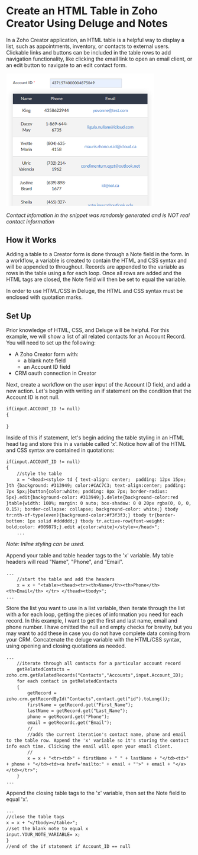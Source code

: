 # Create an HTML Table in Zoho Creator Using Deluge and Notes

In a Zoho Creator application, an HTML table is a helpful way to display a list, such as appointments, inventory, or contacts to external users. Clickable links and buttons can be included in the table rows to add navigation functionality, like clicking the email link to open an email client, or an edit button to navigate to an edit contact form.


<img src="html_table.png" width="400">
<p><em>Contact infomation in the snippet was randomly generated and is NOT real contact information</em></p>

## How it Works
Adding a table to a Creator form is done through a Note field in the form. In a workflow, a variable is created to contain the HTML and CSS syntax and will be appended to throughout. Records are appended to the variable as rows in the table using a for each loop. Once all rows are added and the HTML tags are closed, the Note field will then be set to equal the variable. 

In order to use HTML/CSS in Deluge, the HTML and CSS syntax must be enclosed with quotation marks. 


## Set Up
Prior knowledge of HTML, CSS, and Deluge will be helpful. For this example, we will show a list of all related contacts for an Account Record.
You will need to set up the following:

* A Zoho Creator form with:
  * a blank note field
  * an Account ID field
* CRM oauth connection in Creator 

Next, create a workflow on the user input of the Account ID field, and add a new action. Let's begin with writing an if statement on the condition that the Account ID is not null.


```
if(input.ACCOUNT_ID != null)
{

}

```

Inside of this if statement, let's begin adding the table styling in an HTML head tag and store this in a variable called 'x'. Notice how all of the HTML and CSS syntax are contained in quotations:

```
if(input.ACCOUNT_ID != null)
{
	//style the table
	x = "<head><style> td { text-align: center;  padding: 12px 15px; }th {background: #313949; color:#CAC7C3; text-align:center; padding: 7px 5px;}button{color:white; padding: 8px 7px; border-radius: 5px}.edit{background-color: #313949;}.delete{background-color:red }table{width: 100%; margin: 0 auto; box-shadow: 0 0 20px rgba(0, 0, 0, 0.15); border-collapse: collapse; background-color: white;} tbody tr:nth-of-type(even){background-color:#f3f3f3;} tbody tr{border-bottom: 1px solid #dddddd;} tbody tr.active-row{font-weight: bold;color: #009879;}.edit a{color:white}</style></head>";
	...

```

<em>Note: Inline styling can be used.</em>

Append your table and table header tags to the 'x' variable. My table headers will read "Name", "Phone", and "Email". 


```
...
	//start the table and add the headers
	x = x + "<table><thead><tr><th>Name</th><th>Phone</th><th>Email</th> </tr> </thead><tbody>";
...	

```

Store the list you want to use in a list variable, then iterate through the list with a for each loop, getting the pieces of information you need for each record. In this example, I want to get the first and last name, email and phone number. I have omitted the null and empty checks for brevity, but you may want to add these in case you do not have complete data coming from your CRM. Concatenate the deluge variable with the HTML/CSS syntax, using opening and closing quotations as needed. 

```
...
	//iterate through all contacts for a particular account record
	getRelatedContacts = zoho.crm.getRelatedRecords("Contacts","Accounts",input.Account_ID);
	for each contact in getRelatedContacts
	{
		getRecord = zoho.crm.getRecordById("Contacts",contact.get("id").toLong());
		firstName = getRecord.get("First_Name");
		lastName = getRecord.get("Last_Name");
		phone = getRecord.get("Phone");
		email = getRecordc.get("Email");
		//
		//adds the current iteration's contact name, phone and email to the table row. Append the 'x' variable so it's storing the contact info each time. Clicking the email will open your email client. 
		//
		x = x + "<tr><td>" + firstName + " " + lastName + "</td><td>" + phone + "</td><td><a href='mailto:" + email + "'>" + email + "</a></td></tr>";
	}
...

```

Append the closing table tags to the 'x' variable, then set the Note field to equal 'x'.

```
...
//close the table tags
x = x + "</tbody></table>";
//set the blank note to equal x
input.YOUR_NOTE_VARIABLE= x;
}
//end of the if statement if Account_ID == null
```
